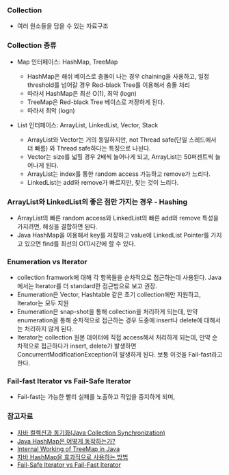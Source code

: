 ### Collection
- 여러 원소들을 담을 수 있는 자료구조


### Collection 종류

- Map 인터페이스: HashMap, TreeMap
  * HashMap은 해쉬 베이스로 충돌이 나는 경우 chaining을 사용하고, 일정 threshold를 넘어갈 경우 Red-black Tree를 이용해서 충돌 처리
  * 따라서 HashMap은 최선 O(1), 최악 (logn)
  * TreeMap은 Red-black Tree 베이스로 저장하게 된다.
  * 따라서 최악 (logn)
  
- List 인터페이스: ArrayList, LinkedList, Vector, Stack
  * ArrayList와 Vector는 거의 동일하지만, not Thread safe(단일 스레드에서 더 빠름) 와 Thread safe하다는 특징으로 나뉜다.
  * Vector는 size를 넓힐 경우 2배씩 늘어나게 되고, ArrayList는 50퍼센트씩 늘어나게 된다.
  * ArrayList는 index를 통한 random access 가능하고 remove가 느리다.
  * LinkedList는 add와 remove가 빠르지만, 찾는 것이 느리다.
  
### ArrayList와 LinkedList의 좋은 점만 가지는 경우 - Hashing

- ArrayList의 빠른 random access와 LinkedList의 빠른 add와 remove 특성을 가지려면, 해싱을 결합하면 된다.
- Java HashMap을 이용해서 key를 저장하고 value에 LinkedList Pointer를 가지고 있으면 find를 최선의 O(1)시간에 할 수 있다.

### Enumeration vs Iterator

- collection framwork에 대해 각 항목들을 순차적으로 접근하는데 사용된다. Java에서는 Iterator를 더 standard한 접근법으로 보고 권장.
- Enumeration은 Vector, Hashtable 같은 초기 collection에만 지원하고, Iterator는 모두 지원
- Enumeration은 snap-shot을 통해 collection을 처리하게 되는데, 만약 enumeration을 통해 순차적으로 접근하는 경우 도중에 insert나 delete에 대해서는 처리하지 않게 된다.
- Iterator는 collection 원본 데이터에 직접 access해서 처리하게 되는데, 만약 순차적으로 접근하다가 insert, delete가 발생하면 ConcurrentModificationException이 발생하게 된다. 보통 이것을 Fail-fast라고 한다.


### Fail-fast Iterator vs Fail-Safe Iterator

- Fail-fast는 가능한 빨리 실패를 노출하고 작업을 중지하게 되며, 







### 참고자료

- [자바 컬렉션과 동기화(Java Collection Synchronization)](https://madplay.github.io/post/java-collection-synchronize)
- [Java HashMap은 어떻게 동작하는가?](https://d2.naver.com/helloworld/831311)
- [Internal Working of TreeMap in Java](https://www.dineshonjava.com/internal-working-of-treemap-in-java/)
- [자바 HashMap을 효과적으로 사용하는 방법](http://tech.javacafe.io/2018/12/03/HashMap/)
- [Fail-Safe Iterator vs Fail-Fast Iterator](https://simuing.tistory.com/261)
